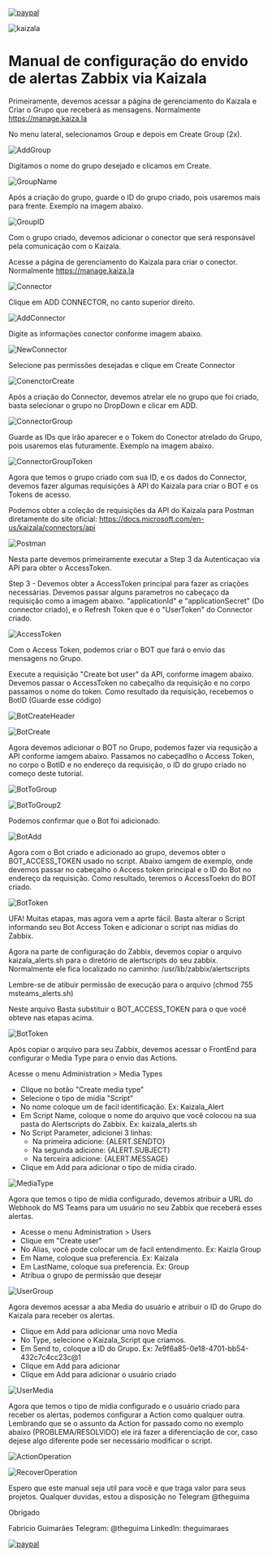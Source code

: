 [![paypal](https://www.paypalobjects.com/en_US/i/btn/btn_donateCC_LG.gif)](https://www.paypal.com/cgi-bin/webscr?cmd=_s-xclick&hosted_button_id=ZC3LMB6XT9ZL2&source=url)

![kaizala](https://github.com/theguimaraes/zabbix/blob/master/Kaizala-AlertScript/img/KaizalaAlert.jpg)

# Manual de configuração do envido de alertas Zabbix via Kaizala

Primeiramente, devemos acessar a página de gerenciamento do Kaizala e Criar o Grupo que receberá as mensagens. Normalmente https://manage.kaiza.la


No menu lateral, selecionamos Group e depois em Create Group (2x).

![AddGroup](https://github.com/theguimaraes/zabbix/blob/master/Kaizala-AlertScript/img/KaizalaCreateGroup.jpg)

Digitamos o nome do grupo desejado e clicamos em Create.

![GroupName](https://github.com/theguimaraes/zabbix/blob/master/Kaizala-AlertScript/img/KaizalaCreateGroupName.jpg)

Após a criação do grupo, guarde o ID do grupo criado, pois usaremos mais para frente. Exemplo na imagem abaixo.

![GroupID](https://github.com/theguimaraes/zabbix/blob/master/Kaizala-AlertScript/img/KaizalaGroupID.jpg)

Com o grupo criado, devemos adicionar o conector que será responsável pela comunicação com o Kaizala.

Acesse a página de gerenciamento do Kaizala para criar o conector. Normalmente https://manage.kaiza.la 

![Connector](https://github.com/theguimaraes/zabbix/blob/master/Kaizala-AlertScript/img/KaizalaConnectors.jpg)

Clique em ADD CONNECTOR, no canto superior direito.

![AddConnector](https://github.com/theguimaraes/zabbix/blob/master/Kaizala-AlertScript/img/KaizalaAddConnector.jpg)

Digite as informações conector conforme imagem abaixo.

![NewConnector](https://github.com/theguimaraes/zabbix/blob/master/Kaizala-AlertScript/img/KaizalaNewConnector.jpg)

Selecione pas permissões desejadas e clique em Create Connector

![ConenctorCreate](https://github.com/theguimaraes/zabbix/blob/master/Kaizala-AlertScript/img/KaizalaConnectorCreate.jpg)

Após a criação do Connector, devemos atrelar ele no grupo que foi criado, basta selecionar o grupo no DropDown e clicar em ADD.

![ConnectorGroup](https://github.com/theguimaraes/zabbix/blob/master/Kaizala-AlertScript/img/KaizalaConnectorToGroup.jpg)

Guarde as IDs que irão aparecer e o Tokem do Conector atrelado do Grupo, pois usaremos elas futuramente. Exemplo na imagem abaixo.

![ConnectorGroupToken](https://github.com/theguimaraes/zabbix/blob/master/Kaizala-AlertScript/img/KaizalaConnectorGroupToken.jpg)

Agora que temos o grupo criado com sua ID, e os dados do Connector, devemos fazer algumas requisições à API do Kaizala para criar o BOT e os Tokens de acesso.

Podemos obter a coleção de requisições da API do Kaizala para Postman diretamente do site oficial: https://docs.microsoft.com/en-us/kaizala/connectors/api

![Postman](https://github.com/theguimaraes/zabbix/blob/master/Kaizala-AlertScript/img/KaizalaPostman.jpg)


Nesta parte devemos primeiramente executar a Step 3 da Autenticaçao via API para obter o AccessToken.

Step 3 - Devemos obter a AccessToken principal para fazer as criações necessárias. Devemos passar alguns parametros no cabeçaço da requisição como a imagem abaixo. "applicationId" e "applicationSecret" (Do connector criado), e o Refresh Token que é o "UserToken" do Connector criado.

![AccessToken](https://github.com/theguimaraes/zabbix/blob/master/Kaizala-AlertScript/img/KaizalaAccessToken.jpg)

Com o Access Token, podemos criar o BOT que fará o envio das mensagens no Grupo.

Execute a requisição "Create bot user" da API, conforme imagem abaixo. Devemos passar o AccessToken no cabeçalho da requisição e no corpo passamos o nome do token. Como resultado da requisição, recebemos o BotID (Guarde esse código)

![BotCreateHeader](https://github.com/theguimaraes/zabbix/blob/master/Kaizala-AlertScript/img/KaizalaCreateBotHeader.jpg)

![BotCreate](https://github.com/theguimaraes/zabbix/blob/master/Kaizala-AlertScript/img/KaizalaCreateBot.jpg)

Agora devemos adicionar o BOT no Grupo, podemos fazer via requsição a API conforme iamgem abaixo. Passamos no cabeçadlho o Access Token, no corpo o BotID e no endereço da requisição, o ID do grupo criado no começo deste tutorial.

![BotToGroup](https://github.com/theguimaraes/zabbix/blob/master/Kaizala-AlertScript/img/KaizalaAddBotToGroupHeader.jpg)

![BotToGroup2](https://github.com/theguimaraes/zabbix/blob/master/Kaizala-AlertScript/img/KaizalaAddBotToGroupBody.jpg)

Podemos confirmar que o Bot foi adicionado.

![BotAdd](https://github.com/theguimaraes/zabbix/blob/master/Kaizala-AlertScript/img/KaizalaBotAddSuccess.jpg)

Agora com o Bot criado e adicionado ao grupo, devemos obter o BOT_ACCESS_TOKEN usado no script. Abaixo iamgem de exemplo, onde devemos passar no cabeçalho o Access token principal e o ID do Bot no endereço da requisição. Como resultado, teremos o AccessToekn do BOT criado.

![BotToken](https://github.com/theguimaraes/zabbix/blob/master/Kaizala-AlertScript/img/KaizalaBotAccessToken.jpg)

UFA! Muitas etapas, mas agora vem a aprte fácil. Basta alterar o Script informando seu Bot Access Token e adicionar o script nas midias do Zabbix.


Agora na parte de configuração do Zabbix, devemos copiar o arquivo kaizala_alerts.sh para o diretório de alertscripts do seu zabbix.
Normalmente ele fica localizado no caminho: /usr/lib/zabbix/alertscripts

Lembre-se de atibuir permissão de execução para o arquivo (chmod 755 msteams_alerts.sh)

Neste arquivo Basta substituir o BOT_ACCESS_TOKEN para o que você obteve nas etapas acima.

![BotToken](https://github.com/theguimaraes/zabbix/blob/master/Kaizala-AlertScript/img/KaizalaScriptToken.jpg)

Após copiar o arquivo para seu Zabbix, devemos acessar o FrontEnd para configurar o Media Type para o envio das Actions.

Acesse o menu Administration > Media Types
- Clique no botão "Create media type"
- Selecione o tipo de midia "Script"
- No nome coloque um de facil identificação. Ex: Kaizala_Alert
- Em Script Name, coloque o nome do arquivo que você colocou na sua pasta do Alertscripts do Zabbix. Ex: kaizala_alerts.sh
- No Script Parameter, adicionei 3 linhas:
    - Na primeira adicione: {ALERT.SENDTO}
    - Na segunda adicione: {ALERT.SUBJECT}
    - Na terceira adicione: {ALERT.MESSAGE}
- Clique em Add para adicionar o tipo de mídia cirado.

![MediaType](https://github.com/theguimaraes/zabbix/blob/master/Kaizala-AlertScript/img/KaizalaMidia.jpg)


Agora que temos o tipo de mídia configurado, devemos atribuir a URL do Webhook do MS Teams para um usuário no seu Zabbix que receberá esses alertas.

- Acesse o menu Administration > Users
- Clique em "Create user"
- No Alias, você pode colocar um de facil entendimento. Ex: Kaizla Group
- Em Name, coloque sua preferencia. Ex: Kaizala
- Em LastName, coloque sua preferencia. Ex: Group
- Atribua o grupo de permissão que desejar

![UserGroup](https://github.com/theguimaraes/zabbix/blob/master/Kaizala-AlertScript/img/KaizalaGroup.jpg)


Agora devemos acessar a aba Media do usuário e atribuir o ID do Grupo do Kaizala para receber os alertas.
- Clique em Add para adicionar uma novo Media
- No Type, selecione o Kaizala_Script que criamos.
- Em Send to, coloque a ID do Grupo. Ex: 7e9f6a85-0e18-4701-bb54-432c7c4cc23c@1
- Clique em Add para adicionar
- Clique em Add para adicionar o usuário criado

![UserMedia](https://github.com/theguimaraes/zabbix/blob/master/Kaizala-AlertScript/img/KaizalaUser.jpg)


Agora que temos o tipo de midia configurado e o usuário criado para receber os alertas, podemos configurar a Action como qualquer outra.
Lembrando que se o assunto da Action for passado como no exemplo abaixo (PROBLEMA/RESOLVIDO) ele irá fazer a diferenciação de cor, caso dejese algo diferente pode ser necessário modificar o script.

![ActionOperation](https://github.com/theguimaraes/zabbix/blob/master/Kaizala-AlertScript/img/KaizalaAction.jpg)

![RecoverOperation](https://github.com/theguimaraes/zabbix/blob/master/Kaizala-AlertScript/img/KaizalaRecovery.jpg)


Espero que este manual seja util para você e que traga valor para seus projetos. Qualquer duvidas, estou a disposição no Telegram @theguima

Obrigado

Fabricio Guimarães
Telegram: @theguima
LinkedIn: theguimaraes

[![paypal](https://www.paypalobjects.com/en_US/i/btn/btn_donateCC_LG.gif)](https://www.paypal.com/cgi-bin/webscr?cmd=_s-xclick&hosted_button_id=ZC3LMB6XT9ZL2&source=url)
